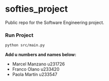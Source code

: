 # softies_project

Public repo for the Software Engineering project.

### Run Project
```bash
python src/main.py
```

**Add u numbers and names below:**
- Marcel Manzano u231726
- Franco Olano u233420
- Paola Martín u233547
